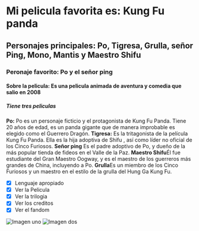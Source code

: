 # Mi pelicula favorita es: Kung Fu panda
## Personajes principales: Po, Tigresa, Grulla, señor Ping, Mono, Mantis y Maestro Shifu
### Peronaje favorito: Po y el señor ping
#### Sobre la pelicula: Es una pelicula animada de aventura y comedia que salio en 2008
##### Tiene tres peliculas 
 

**Po:** Po es un personaje ficticio y el protagonista de Kung Fu Panda. Tiene 20 años de edad, es un panda    gigante que de manera improbable es elegido como el Guerrero Dragón.
**Tigresa:** Es la tritagonista de la película Kung Fu Panda. Ella es la hija adoptiva de Shifu , así como líder no oficial de los Cinco Furiosos.
**Señor ping** Es el padre adoptivo de Po, y dueño de la más popular tienda de fideos en el Valle de la Paz.
**Maestro Shifu**Él fue estudiante del Gran Maestro Oogway, y es el maestro de los guerreros más grandes de China, incluyendo a Po.
**Grulla**Es un miembro de los Cinco Furiosos y un maestro en el estilo de la grulla del Hung Ga Kung Fu.

- [x] Lenguaje apropiado
- [x] Ver la Pelicula
- [x] Ver la trilogia
- [x] Ver los creditos
- [x] Ver el fandom

![Imagen uno](https://es.web.img2.acsta.net/r_654_368/newsv7/15/04/16/11/03/061908.png)
![Imagen dos](https://encrypted-tbn0.gstatic.com/images?q=tbn:ANd9GcRhFsRkUFs7Ywpk2nXEj7f687FhcTuTnrprxg&usqp=CAU)